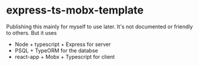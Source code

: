 # express-ts-mobx-template
Publishing this mainly for myself to use later. It's not documented or friendly to others. But it uses
- Node + typescript + Express for server
- PSQL + TypeORM for the databse
- react-app + Mobx + Typescript for client 
